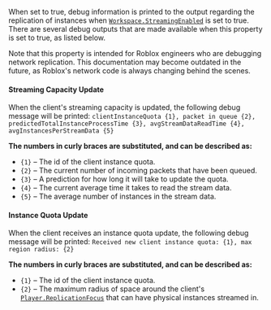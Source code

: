 When set to true, debug information is printed to the output regarding the
replication of instances when [`Workspace.StreamingEnabled`](https://create.roblox.com/docs/reference/engine/classes/Workspace#StreamingEnabled) is set to
true. There are several debug outputs that are made available when this
property is set to true, as listed below.

Note that this property is intended for Roblox engineers who are debugging
network replication. This documentation may become outdated in the future,
as Roblox's network code is always changing behind the scenes.
#### Streaming Capacity Update

When the client's streaming capacity is updated, the following debug
message will be printed:
`clientInstanceQuota {1}, packet in queue {2}, predictedTotalInstanceProcessTime {3}, avgStreamDataReadTime {4}, avgInstancesPerStreamData {5}`

**The numbers in curly braces are substituted, and can be described as:**

- `{1}` – The id of the client instance quota.
- `{2}` – The current number of incoming packets that have been queued.
- `{3}` – A prediction for how long it will take to update the quota.
- `{4}` – The current average time it takes to read the stream data.
- `{5}` – The average number of instances in the stream data.

#### Instance Quota Update

When the client receives an instance quota update, the following debug
message will be printed:
`Received new client instance quota: {1}, max region radius: {2}`

**The numbers in curly braces are substituted, and can be described as:**

- `{1}` – The id of the client instance quota.
- `{2}` – The maximum radius of space around the client's
[`Player.ReplicationFocus`](https://create.roblox.com/docs/reference/engine/classes/Player#ReplicationFocus) that can have physical instances
streamed in.